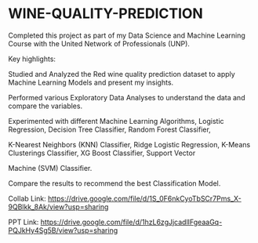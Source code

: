 # WINE-QUALITY-PREDICTION

Completed this project as part of my Data Science and Machine Learning Course with the United Network of Professionals (UNP).

Key highlights:

Studied and Analyzed the Red wine quality prediction dataset to apply Machine Learning Models and present my insights.

Performed various Exploratory Data Analyses to understand the data and compare the variables.

Experimented with different Machine Learning Algorithms, Logistic Regression, Decision Tree Classifier, Random Forest Classifier,

K-Nearest Neighbors (KNN) Classifier, Ridge Logistic Regression, K-Means Clusterings Classifier, XG Boost Classifier, Support Vector

Machine (SVM) Classifier.

Compare the results to recommend the best Classification Model.

Collab Link: https://drive.google.com/file/d/1S_0F6nkCyoTbSCr7Pms_X-9QBlkk_8Ak/view?usp=sharing

PPT Link: https://drive.google.com/file/d/1hzL6zgJjcadlIFgeaaGq-PQJkHy4Sg5B/view?usp=sharing

